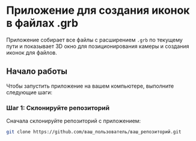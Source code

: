 # Приложение для создания иконок в файлах .grb

Приложение собирает все файлы с расширением `.grb` по текущему пути и показывает 3D окно для позиционирования камеры и создания иконок для файлов.

## Начало работы

Чтобы запустить приложение на вашем компьютере, выполните следующие шаги:

### Шаг 1: Склонируйте репозиторий

Сначала склонируйте репозиторий с приложением:

```bash
git clone https://github.com/ваш_пользователь/ваш_репозиторий.git

